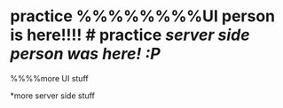 # practice  %%%%%%%%UI person is here!!!! # practice ***server side person was here! :P***



%%%%more UI stuff





*more server side stuff

